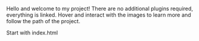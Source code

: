 Hello and welcome to my project! There are no additional plugins required, everything is linked. Hover and interact with the images to learn more and follow the path of the project. 

Start with index.html